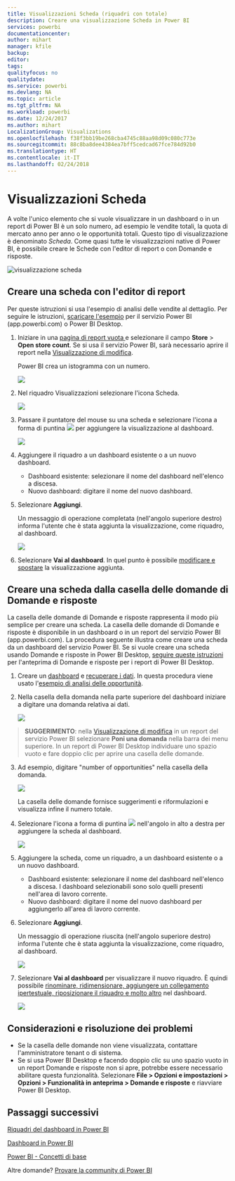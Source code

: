 ```yaml
---
title: Visualizzazioni Scheda (riquadri con totale)
description: Creare una visualizzazione Scheda in Power BI
services: powerbi
documentationcenter: 
author: mihart
manager: kfile
backup: 
editor: 
tags: 
qualityfocus: no
qualitydate: 
ms.service: powerbi
ms.devlang: NA
ms.topic: article
ms.tgt_pltfrm: NA
ms.workload: powerbi
ms.date: 12/24/2017
ms.author: mihart
LocalizationGroup: Visualizations
ms.openlocfilehash: f38f3bb19be268cba4745c88aa98d09c080c773e
ms.sourcegitcommit: 88c8ba8dee4384ea7bff5cedcad67fce784d92b0
ms.translationtype: HT
ms.contentlocale: it-IT
ms.lasthandoff: 02/24/2018
---
```

# <a name="card-visualizations"></a>Visualizzazioni Scheda
A volte l'unico elemento che si vuole visualizzare in un dashboard o in un report di Power BI è un solo numero, ad esempio le vendite totali, la quota di mercato anno per anno o le opportunità totali. Questo tipo di visualizzazione è denominato *Scheda*. Come quasi tutte le visualizzazioni native di Power BI, è possibile creare le Schede con l'editor di report o con Domande e risposte.

![visualizzazione scheda](media/power-bi-visualization-card/pbi_opptuntiescard.png)

## <a name="create-a-card-using-the-report-editor"></a>Creare una scheda con l'editor di report
Per queste istruzioni si usa l'esempio di analisi delle vendite al dettaglio. Per seguire le istruzioni, [scaricare l'esempio](sample-datasets.md) per il servizio Power BI (app.powerbi.com) o Power BI Desktop.   

1. Iniziare in una [pagina di report vuota ](power-bi-report-add-page.md) e selezionare il campo **Store** \> **Open store count**. Se si usa il servizio Power BI, sarà necessario aprire il report nella [Visualizzazione di modifica](service-interact-with-a-report-in-editing-view.md).

    Power BI crea un istogramma con un numero.

   ![](media/power-bi-visualization-card/pbi_rptnumbertilechart.png)
2. Nel riquadro Visualizzazioni selezionare l'icona Scheda.

   ![](media/power-bi-visualization-card/pbi_changechartcard.png)
6. Passare il puntatore del mouse su una scheda e selezionare l'icona a forma di puntina ![](media/power-bi-visualization-card/pbi_pintile.png) per aggiungere la visualizzazione al dashboard.

   ![](media/power-bi-visualization-card/power-bi-pin-icon.png)
7. Aggiungere il riquadro a un dashboard esistente o a un nuovo dashboard.

   * Dashboard esistente: selezionare il nome del dashboard nell'elenco a discesa.
   * Nuovo dashboard: digitare il nome del nuovo dashboard.
8. Selezionare **Aggiungi**.

   Un messaggio di operazione completata (nell'angolo superiore destro) informa l'utente che è stata aggiunta la visualizzazione, come riquadro, al dashboard.

   ![](media/power-bi-visualization-card/power-bi-pin-success-message.png)
9. Selezionare **Vai al dashboard**. In quel punto è possibile [modificare e spostare](service-dashboard-edit-tile.md) la visualizzazione aggiunta.


## <a name="create-a-card-from-the-qa-question-box"></a>Creare una scheda dalla casella delle domande di Domande e risposte
La casella delle domande di Domande e risposte rappresenta il modo più semplice per creare una scheda. La casella delle domande di Domande e risposte è disponibile in un dashboard o in un report del servizio Power BI (app.powerbi.com). La procedura seguente illustra come creare una scheda da un dashboard del servizio Power BI. Se si vuole creare una scheda usando Domande e risposte in Power BI Desktop, [seguire queste istruzioni](https://powerbi.microsoft.com/en-us/blog/power-bi-desktop-december-feature-summary/#QandA) per l'anteprima di Domande e risposte per i report di Power BI Desktop.

1. Creare un [dashboard](service-dashboards.md) e [recuperare i dati](service-get-data.md). In questa procedura viene usato l'[esempio di analisi delle opportunità](sample-opportunity-analysis.md).

1. Nella casella della domanda nella parte superiore del dashboard iniziare a digitare una domanda relativa ai dati. 

   ![](media/power-bi-visualization-card/power-bi-q-and-a-box.png)

>**SUGGERIMENTO**: nella [Visualizzazione di modifica](service-reading-view-and-editing-view.md) in un report del servizio Power BI selezionare **Poni una domanda** nella barra dei menu superiore. In un report di Power BI Desktop individuare uno spazio vuoto e fare doppio clic per aprire una casella delle domande.

3. Ad esempio, digitare "number of opportunities" nella casella della domanda.

   ![](media/power-bi-visualization-card/power-bi-q-and-a.png)

   La casella delle domande fornisce suggerimenti e riformulazioni e visualizza infine il numero totale.  
4. Selezionare l'icona a forma di puntina ![](media/power-bi-visualization-card/pbi_pintile.png) nell'angolo in alto a destra per aggiungere la scheda al dashboard.

   ![](media/power-bi-visualization-card/power-bi-pin.png)
5. Aggiungere la scheda, come un riquadro, a un dashboard esistente o a un nuovo dashboard.

   * Dashboard esistente: selezionare il nome del dashboard nell'elenco a discesa. I dashboard selezionabili sono solo quelli presenti nell'area di lavoro corrente.
   * Nuovo dashboard: digitare il nome del nuovo dashboard per aggiungerlo all'area di lavoro corrente.
6. Selezionare **Aggiungi**.

   Un messaggio di operazione riuscita (nell'angolo superiore destro) informa l'utente che è stata aggiunta la visualizzazione, come riquadro, al dashboard.  

   ![](media/power-bi-visualization-card/power-bi-success.png)
7. Selezionare **Vai al dashboard** per visualizzare il nuovo riquadro. È quindi possibile [rinominare, ridimensionare, aggiungere un collegamento ipertestuale, riposizionare il riquadro e molto altro](service-dashboard-edit-tile.md) nel dashboard.

   ![](media/power-bi-visualization-card/power-bi-pinned.png)

## <a name="considerations-and-troubleshooting"></a>Considerazioni e risoluzione dei problemi
- Se la casella delle domande non viene visualizzata, contattare l'amministratore tenant o di sistema.    
- Se si usa Power BI Desktop e facendo doppio clic su uno spazio vuoto in un report Domande e risposte non si apre, potrebbe essere necessario abilitare questa funzionalità.  Selezionare **File > Opzioni e impostazioni > Opzioni > Funzionalità in anteprima > Domande e risposte** e riavviare Power BI Desktop.


## <a name="next-steps"></a>Passaggi successivi
[Riquadri del dashboard in Power BI](service-dashboard-tiles.md)

[Dashboard in Power BI](service-dashboards.md)

[Power BI - Concetti di base](service-basic-concepts.md)

Altre domande? [Provare la community di Power BI](http://community.powerbi.com/)
